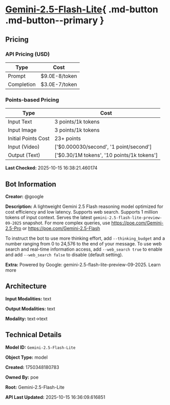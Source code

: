 # [Gemini-2.5-Flash-Lite](https://poe.com/Gemini-2.5-Flash-Lite){ .md-button .md-button--primary }

## Pricing

### API Pricing (USD)

| Type | Cost |
|------|------|
| Prompt | $9.0E-8/token |
| Completion | $3.0E-7/token |

### Points-based Pricing

| Type | Cost |
|------|------|
| Input Text | 3 points/1k tokens |
| Input Image | 3 points/1k tokens |
| Initial Points Cost | 23+ points |
| Input (Video) | ['$0.000030/second', '1 point/second'] |
| Output (Text) | ['$0.30/1M tokens', '10 points/1k tokens'] |

**Last Checked:** 2025-10-15 16:38:21.460174


## Bot Information

**Creator:** @google

**Description:** A lightweight Gemini 2.5 Flash reasoning model optimized for cost efficiency and low latency. Supports web search. Supports 1 million tokens of input context. Serves the latest `gemini-2.5-flash-lite-preview-09-2025` snapshot. For more complex queries, use https://poe.com/Gemini-2.5-Pro or https://poe.com/Gemini-2.5-Flash

To instruct the bot to use more thinking effort, add `--thinking_budget` and a number ranging from 0 to 24,576 to the end of your message.
To use web search and real-time information access, add `--web_search true` to enable and add `--web_search false` to disable (default setting).

**Extra:** Powered by Google: gemini-2.5-flash-lite-preview-09-2025. Learn more


## Architecture

**Input Modalities:** text

**Output Modalities:** text

**Modality:** text->text


## Technical Details

**Model ID:** `Gemini-2.5-Flash-Lite`

**Object Type:** model

**Created:** 1750348180783

**Owned By:** poe

**Root:** Gemini-2.5-Flash-Lite

**API Last Updated:** 2025-10-15 16:36:09.616851
